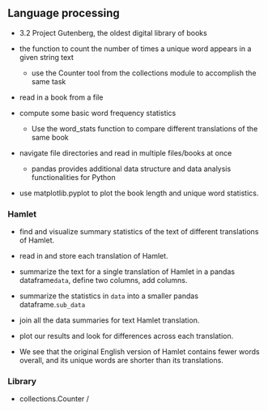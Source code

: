 ## Language processing

- 3.2 Project Gutenberg, the oldest digital library of books
- the function to count the number of times a unique word appears in a given string text
  - use the Counter tool from the collections module to accomplish the same task

- read in a book from a file
- compute some basic word frequency statistics
  - Use the word_stats function to compare different translations of the same book

- navigate file directories and read in multiple files/books at once
  -  pandas provides additional data structure and data analysis functionalities for Python
- use matplotlib.pyplot to plot the book length and unique word statistics.


### Hamlet

- find and visualize summary statistics of the text of different translations of Hamlet.
- read in and store each translation of Hamlet.
- summarize the text for a single translation of Hamlet in a pandas dataframe`data`, define two columns, add columns.
- summarize the statistics in `data` into a smaller pandas dataframe.`sub_data`
- join all the data summaries for text Hamlet translation.
- plot our results and look for differences across each translation.

- We see that the original English version of Hamlet contains fewer words overall, and its unique words are shorter than its translations.

### Library

- collections.Counter /


